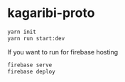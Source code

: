 # kagaribi-proto

```sh
yarn init
yarn run start:dev
```

If you want to run for firebase hosting

```sh
firebase serve
firebase deploy
```